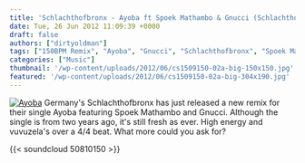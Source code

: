 ```yaml
---
title: 'Schlachthofbronx - Ayoba ft Spoek Mathambo & Gnucci (Schlachthofbronx 150BPM Remix)'
date: Tue, 26 Jun 2012 11:09:39 +0000
draft: false
authors: ["dirtyoldman"]
tags: ["150BPM Remix", "Ayoba", "Gnucci", "Schlachthofbronx", "Spoek Mathambo"]
categories: ["Music"]
thumbnail: '/wp-content/uploads/2012/06/cs1509150-02a-big-150x150.jpg'
featured: '/wp-content/uploads/2012/06/cs1509150-02a-big-304x190.jpg'
---
```


[![](/wp-content/uploads/2012/06/cs1509150-02a-big.jpg "Ayoba")](/2012/06/26/schlachthofbronx-ayoba-ft-spoek-mathambo-gnucci-schlachthofbronx-150bpm-remix/cs1509150-02a-big/) Germany's Schlachthofbronx has just released a new remix for their single Ayoba featuring Spoek Mathambo and Gnucci. Although the single is from two years ago, it's still fresh as ever. High energy and vuvuzela's over a 4/4 beat. What more could you ask for?

{{< soundcloud 50810150 >}}
